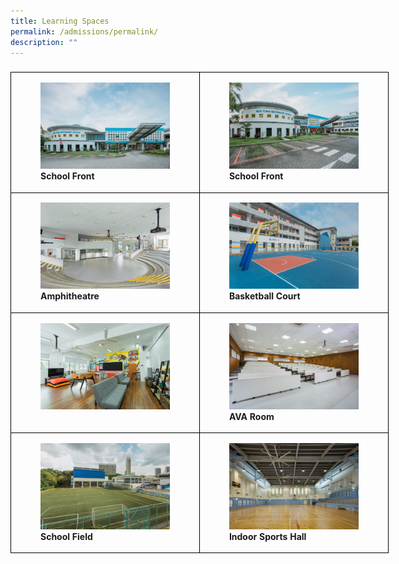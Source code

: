 ```yaml
---
title: Learning Spaces
permalink: /admissions/permalink/
description: ""
---
```

### 

<style>  
.table td{  
border:1px solid black;  
}  
</style>
<div class="container">
	<table style="width:120%;height: 100%" class="table">
		<tbody>
			<tr>
				<td style="width: 50%">
					<figure>
						<img style="width:100%;height: 100%" src="/images/School%20Premise/school_school%20drop%20off%20point_03.png">
						<figcaption><b>School Front</b>
						</figcaption>
					</figure>
				</td>
				<td style="width: 50%">
					<figure>
						<img style="width:100%;height: 100%" src="/images/School%20Premise/school_school%20front_05.png">
						<figcaption><b>School Front</b>
							<br>
						</figcaption>
					</figure>
				</td>
				</tr>
			<tr>
				<td style="width: 50%">
					<figure>
						<img style="width:100%;height: 100%" src="/images/School%20Premise/school_amphitheatre.png">
						<figcaption><b>Amphitheatre</b>
							<br>
						</figcaption>
					</figure>
				</td>
				<td style="width: 50%">
					<figure>
						<img style="width:100%;height: 100%" src="/images/School%20Premise/school_basketball%20court_02.png">
						<figcaption><b>Basketball Court</b>
							<br>
						</figcaption>
					</figure>
				</td>
			</tr>
			<tr>
				<td style="width: 50%">
					<figure>
						<img style="width:100%;height: 100%" src="/images/School%20Premise/school_oasis_02.png">
						<figcaption><b></b>
							<br>
						</figcaption>
					</figure>
				</td>
				<td style="width: 50%">
					<figure>
						<img style="width:100%;height: 100%" src="/images/School%20Premise/school_ava_01.png">
						<figcaption><b>AVA Room</b>
							<br>
						</figcaption>
					</figure>
				</td>
			</tr>
			<tr>
				<td style="width: 50%">
					<figure>
						<img style="width:100%;height: 100%" src="/images/School%20Premise/school_field_01.png">
						<figcaption><b>School Field</b>
							<br>
						</figcaption>
					</figure>
				</td>
				<td style="width: 50%">
					<figure>
						<img style="width:100%;height: 100%" src="/images/School%20Premise/school_ish_02.png">
						<figcaption><b>Indoor Sports Hall</b>
							<br>
						</figcaption>
					</figure>
				</td>
			</tr>
		</tbody>
	</table> 
</div>